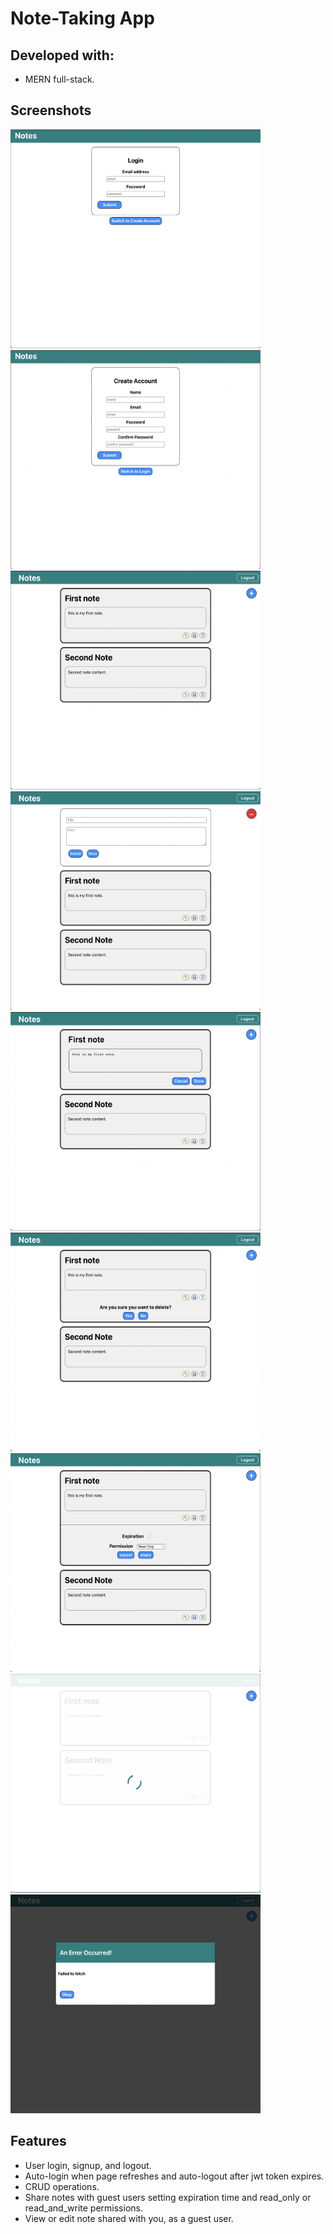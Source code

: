 # Note-Taking App

## Developed with:

- MERN full-stack.

## Screenshots

<img src='./screenshots/login.png' height='350' width='400' /> <img src='./screenshots/sign-up.png' height='350' width='400' />
<img src='./screenshots/notes.png' height='350' width='400' /> <img src='./screenshots/new-note.png' height='350' width='400' />
<img src='./screenshots/edit.png' height='350' width='400' /> <img src='./screenshots/delete.png' height='350' width='400' />
<img src='./screenshots/share.png' height='350' width='400' /> <img src='./screenshots/loading.png' height='350' width='400' />
<img src='./screenshots/error.png' height='350' width='400' />

## Features

- User login, signup, and logout.
- Auto-login when page refreshes and auto-logout after jwt token expires.
- CRUD operations.
- Share notes with guest users setting expiration time and read_only or read_and_write permissions.
- View or edit note shared with you, as a guest user.
